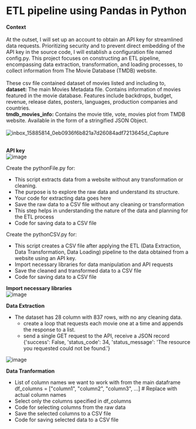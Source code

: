 # ETL pipeline using Pandas in Python

<b>Context</b><br><br>
At the outset, I will set up an account to obtain an API key for streamlined data requests. Prioritizing security and to prevent direct embedding of the API key in the source code, I will establish a configuration file named config.py. This project focuses on constructing an ETL pipeline, encompassing data extraction, transformation, and loading processes, to collect information from The Movie Database (TMDB) website.
<br><br>
These csv file contained dataset of movies listed and including to, <br>
<b>dataset:</b> The main Movies Metadata file. Contains information of movies featured in the movie database. Features include backdrops, budget, revenue, release dates, posters, languages, production companies and countries.<br>
<b>tmdb_movies_info:</b> Contains the movie title, vote, movies plot from TMDB website. Available in the form of a stringified JSON Object.
<br><br>
![inbox_15885814_0eb0936f6b821a7d26084adf7213645d_Capture](https://github.com/Kanangnut/ETL-pipeline-using-Pandas-in-Python/assets/130201193/ccdf51a9-b89d-4a92-8a8d-7d51706eb2dc)
<br><br>

<b>API key</b><br>
![image](https://github.com/Kanangnut/ETL-pipeline-using-Pandas-in-Python/assets/130201193/1d523584-5ad4-412a-a591-616762a0af98)

Create the pythonFile.py for:
 - This script extracts data from a website without any transformation or cleaning.
 - The purpose is to explore the raw data and understand its structure.
 - Your code for extracting data goes here
 - Save the raw data to a CSV file without any cleaning or transformation
 - This step helps in understanding the nature of the data and planning for the ETL process
 - Code for saving data to a CSV file

Create the pythonCSV.py for:
 - This script creates a CSV file after applying the ETL (Data Extraction, Data Transformation, Data Loading) pipeline to the data obtained from a website using an API key.
 - Import necessary libraries for data manipulation and API requests
 - Save the cleaned and transformed data to a CSV file
 - Code for saving data to a CSV file

<b>Import necessary libraries</b><br>
![image](https://github.com/Kanangnut/ETL-pipeline-using-Pandas-in-Python/assets/130201193/f70cdae6-2298-4d2b-b202-c7a49e66cf7b)


<b>Data Extraction</b></br>
 - The dataset has 28 column with 837 rows, with no any cleaning data.
   - create a loop that requests each movie one at a time and appends the response to a list.
   - send a single GET request to the API, receive a JSON record
{'success': False, 'status_code': 34, 'status_message': 'The resource you requested could not be found.'}

![image](https://github.com/Kanangnut/ETL-pipeline-using-Pandas-in-Python/assets/130201193/04fa30f4-24e9-42ad-927e-4eb2c76ddd5f)

<b>Data Tranformation</b><br>
 - List of column names we want to work with from the main dataframe df_columns = ["column1", "column2", "column3", ...] # Replace with actual column names
 - Select only the columns specified in df_columns
 - Code for selecting columns from the raw data
 - Save the selected columns to a CSV file
 - Code for saving selected data to a CSV file


















